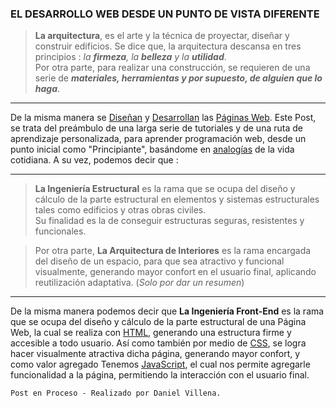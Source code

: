 ### EL DESARROLLO WEB DESDE UN PUNTO DE VISTA DIFERENTE

>**La arquitectura**, es el arte y la técnica de proyectar, diseñar y construir edificios. Se dice que, la arquitectura descansa en tres principios : _la **firmeza**, la **belleza** y la **utilidad**_.  
Por otra parte, para realizar una construcción, se requieren de una serie de **_materiales, herramientas y por supuesto, de alguien que lo haga_**.  

---
De la misma manera se [Diseñan](https://es.wikipedia.org/wiki/Dise%C3%B1o_web) y [Desarrollan](https://es.wikipedia.org/wiki/Desarrollo_web) las [Páginas Web](https://es.wikipedia.org/wiki/P%C3%A1gina_web). Este Post, se trata del preámbulo de una larga serie de tutoriales y de una ruta de aprendizaje personalizada, para aprender programación web, desde un punto inicial como "Principiante", basándome en [analogías](https://es.wikipedia.org/wiki/Analog%C3%ADa) de la vida cotidiana. A su vez, podemos decir que :

---

> **La Ingeniería Estructural** es la rama que se ocupa del diseño y cálculo de la parte estructural en elementos y sistemas estructurales tales como edificios y otras obras civiles.   
Su finalidad es la de conseguir estructuras seguras, resistentes y funcionales.

> Por otra parte, **La Arquitectura de Interiores** es la rama encargada del diseño de un espacio, para que sea atractivo y funcional visualmente, generando mayor confort en el usuario final, aplicando reutilización adaptativa. (_Solo por dar un resumen_)

---

De la misma manera podemos decir que **La Ingeniería Front-End** es la rama que se ocupa del diseño y cálculo de la parte estructural de una Página Web, la cual se realiza con [HTML](https://es.wikipedia.org/wiki/HTML), generando una estructura firme y accesible a todo usuario. Así como también por medio de [CSS](https://es.wikipedia.org/wiki/Hoja_de_estilos_en_cascada), se logra hacer visualmente atractiva dicha página, generando mayor confort, y como valor agregado Tenemos [JavaScript](https://es.wikipedia.org/wiki/JavaScript), el cual nos permite agregarle funcionalidad a la página, permitiendo la interacción con el usuario final.  

    Post en Proceso - Realizado por Daniel Villena.
